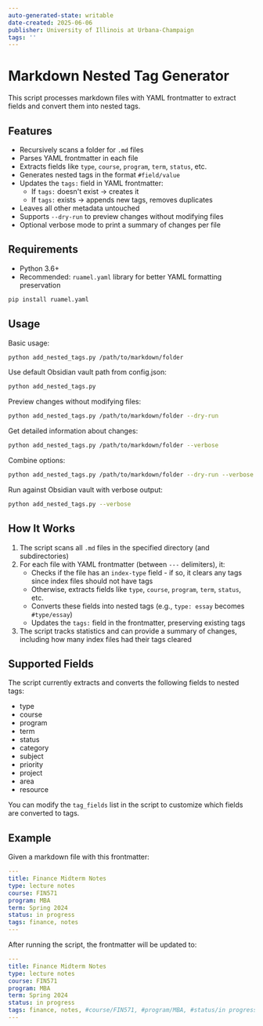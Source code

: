 ```yaml
---
auto-generated-state: writable
date-created: 2025-06-06
publisher: University of Illinois at Urbana-Champaign
tags: ''
---
```


# Markdown Nested Tag Generator

This script processes markdown files with YAML frontmatter to extract fields and convert them into nested tags.

## Features

- Recursively scans a folder for `.md` files
- Parses YAML frontmatter in each file
- Extracts fields like `type`, `course`, `program`, `term`, `status`, etc.
- Generates nested tags in the format `#field/value`
- Updates the `tags:` field in YAML frontmatter:
  - If `tags:` doesn't exist → creates it
  - If `tags:` exists → appends new tags, removes duplicates
- Leaves all other metadata untouched
- Supports `--dry-run` to preview changes without modifying files
- Optional verbose mode to print a summary of changes per file

## Requirements

- Python 3.6+
- Recommended: `ruamel.yaml` library for better YAML formatting preservation

```bash
pip install ruamel.yaml
```

## Usage

Basic usage:

```bash
python add_nested_tags.py /path/to/markdown/folder
```

Use default Obsidian vault path from config.json:

```bash
python add_nested_tags.py
```

Preview changes without modifying files:

```bash
python add_nested_tags.py /path/to/markdown/folder --dry-run
```

Get detailed information about changes:

```bash
python add_nested_tags.py /path/to/markdown/folder --verbose
```

Combine options:

```bash
python add_nested_tags.py /path/to/markdown/folder --dry-run --verbose
```

Run against Obsidian vault with verbose output:

```bash
python add_nested_tags.py --verbose
```

## How It Works

1. The script scans all `.md` files in the specified directory (and subdirectories)
2. For each file with YAML frontmatter (between `---` delimiters), it:
   - Checks if the file has an `index-type` field - if so, it clears any tags since index files should not have tags
   - Otherwise, extracts fields like `type`, `course`, `program`, `term`, `status`, etc.
   - Converts these fields into nested tags (e.g., `type: essay` becomes `#type/essay`)
   - Updates the `tags:` field in the frontmatter, preserving existing tags
3. The script tracks statistics and can provide a summary of changes, including how many index files had their tags cleared

## Supported Fields

The script currently extracts and converts the following fields to nested tags:
- type
- course
- program
- term
- status
- category
- subject
- priority
- project
- area
- resource

You can modify the `tag_fields` list in the script to customize which fields are converted to tags.

## Example

Given a markdown file with this frontmatter:

```yaml
---
title: Finance Midterm Notes
type: lecture notes
course: FIN571
program: MBA
term: Spring 2024
status: in progress
tags: finance, notes
---
```

After running the script, the frontmatter will be updated to:

```yaml
---
title: Finance Midterm Notes
type: lecture notes
course: FIN571
program: MBA
term: Spring 2024
status: in progress
tags: finance, notes, #course/FIN571, #program/MBA, #status/in progress, #term/Spring 2024, #type/lecture notes
---
```
